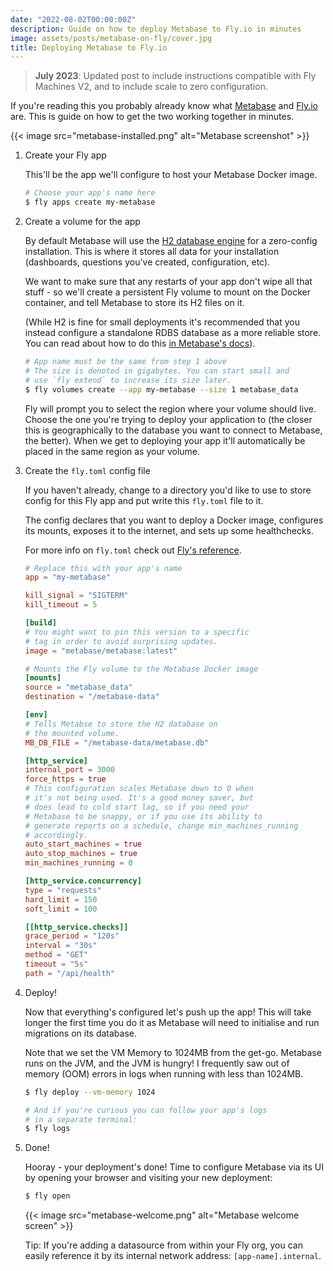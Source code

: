 ```yaml
---
date: "2022-08-02T00:00:00Z"
description: Guide on how to deploy Metabase to Fly.io in minutes
image: assets/posts/metabase-on-fly/cover.jpg
title: Deploying Metabase to Fly.io
---
```


> **July 2023**: Updated post to include instructions compatible with Fly Machines V2, and to include scale to zero configuration.

If you're reading this you probably already know what [Metabase][mb] and [Fly.io][fly] are.
This is guide on how to get the two working together in minutes.

[mb]: https://www.metabase.com/
[fly]: https://fly.io/

{{< image src="metabase-installed.png" alt="Metabase screenshot" >}}

1. Create your Fly app

   This'll be the app we'll configure to host your Metabase Docker image.

   ```bash
   # Choose your app's name here
   $ fly apps create my-metabase
   ```

2. Create a volume for the app

   By default Metabase will use the [H2 database engine](https://www.h2database.com/html/main.html) for a zero-config installation. This is where it stores all data for your installation (dashboards, questions you've created, configuration, etc).

   We want to make sure that any restarts of your app don't wipe all that stuff - so we'll create a persistent Fly volume to mount on the Docker container, and tell Metabase to store its H2 files on it.

   (While H2 is fine for small deployments it's recommended that you instead configure a standalone RDBS database as a more reliable store. You can read about how to do this [in Metabase's docs](https://www.metabase.com/docs/latest/operations-guide/running-metabase-on-docker.html#migrating-to-a-production-installation)).

   ```bash
   # App name must be the same from step 1 above
   # The size is denoted in gigabytes. You can start small and
   # use `fly extend` to increase its size later.
   $ fly volumes create --app my-metabase --size 1 metabase_data
   ```

   Fly will prompt you to select the region where your volume should live. Choose the one you're trying to deploy your application to (the closer this is geographically to the database you want to connect to Metabase, the better). When we get to deploying your app it'll automatically be placed in the same region as your volume.

3. Create the `fly.toml` config file

   If you haven't already, change to a directory you'd like to use to store config for this Fly app and put write this `fly.toml` file to it.

   The config declares that you want to deploy a Docker image, configures its mounts, exposes it to the internet, and sets up some healthchecks.

   For more info on `fly.toml` check out [Fly's reference](https://fly.io/docs/reference/configuration/).

   ```toml
   # Replace this with your app's name
   app = "my-metabase"

   kill_signal = "SIGTERM"
   kill_timeout = 5

   [build]
   # You might want to pin this version to a specific
   # tag in order to avoid surprising updates.
   image = "metabase/metabase:latest"

   # Mounts the Fly volume to the Metabase Docker image
   [mounts]
   source = "metabase_data"
   destination = "/metabase-data"

   [env]
   # Tells Metabse to store the H2 database on
   # the mounted volume.
   MB_DB_FILE = "/metabase-data/metabase.db"

   [http_service]
   internal_port = 3000
   force_https = true
   # This configuration scales Metabase down to 0 when
   # it's not being used. It's a good money saver, but
   # does lead to cold start lag, so if you need your
   # Metabase to be snappy, or if you use its ability to
   # generate reports on a schedule, change min_machines_running
   # accordingly.
   auto_start_machines = true
   auto_stop_machines = true
   min_machines_running = 0

   [http_service.concurrency]
   type = "requests"
   hard_limit = 150
   soft_limit = 100

   [[http_service.checks]]
   grace_period = "120s"
   interval = "30s"
   method = "GET"
   timeout = "5s"
   path = "/api/health"
   ```

4. Deploy!

   Now that everything's configured let's push up the app! This will take longer the first time you do it as Metabase will need to initialise and run migrations on its database.

   Note that we set the VM Memory to 1024MB from the get-go. Metabase runs on the JVM, and the JVM is hungry! I frequently saw out of memory (OOM) errors in logs when running with less than 1024MB.

   ```bash
   $ fly deploy --vm-memory 1024

   # And if you're curious you can follow your app's logs
   # in a separate terminal:
   $ fly logs
   ```

5. Done!

   Hooray - your deployment's done! Time to configure Metabase via its UI by opening your browser and visiting your new deployment:

   ```bash
   $ fly open
   ```

   {{< image src="metabase-welcome.png" alt="Metabase welcome screen" >}}

   Tip: If you're adding a datasource from within your Fly org, you can easily reference it by its internal network address: `[app-name].internal`.
